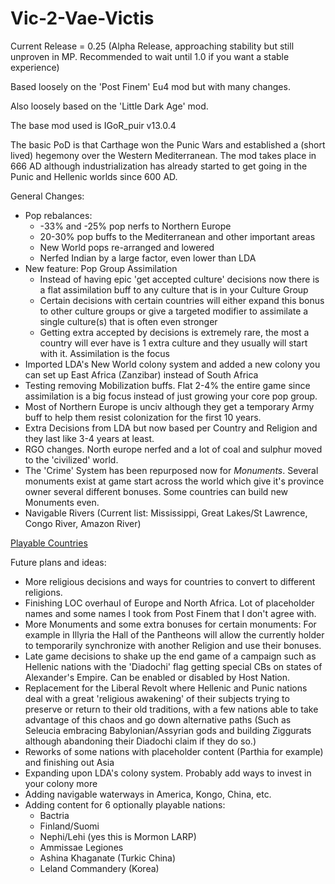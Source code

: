 # Vic-2-Vae-Victis

Current Release = 0.25 (Alpha Release, approaching stability but still unproven in MP. Recommended to wait until 1.0 if you want a stable experience)

Based loosely on the 'Post Finem' Eu4 mod but with many changes.

Also loosely based on the  'Little Dark Age' mod.

The base mod used is IGoR_puir v13.0.4

The basic PoD is that Carthage won the Punic Wars and established a (short lived) hegemony over the Western Mediterranean. The mod takes place in 666 AD although industrialization has already started to get going in the Punic and Hellenic worlds since 600 AD.

General Changes: 

* Pop rebalances: 
    * -33% and -25% pop nerfs to Northern Europe 
    * 20-30% pop buffs to the Mediterranean and other important areas
    * New World pops re-arranged and lowered
    * Nerfed Indian by a large factor, even lower than LDA
* New feature: Pop Group Assimilation
    * Instead of having epic 'get accepted culture' decisions now there is a flat assimilation buff to any culture that is in your Culture Group
    * Certain decisions with certain countries will either expand this bonus to other culture groups or give a targeted modifier to assimilate a single culture(s) that is often even stronger
    * Getting extra accepted by decisions is extremely rare, the most a country will ever have is 1 extra culture and they usually will start with it. Assimilation is the focus
* Imported LDA's New World colony system and added a new colony you can set up East Africa (Zanzibar) instead of South Africa
* Testing removing Mobilization buffs. Flat 2-4% the entire game since assimilation is a big focus instead of just growing your core pop group.
* Most of Northern Europe is unciv although they get a temporary Army buff to help them resist colonization for the first 10 years.
* Extra Decisions from LDA but now based per Country and Religion and they last like 3-4 years at least.
* RGO changes. North europe nerfed and a lot of coal and sulphur moved to the 'civilized' world. 
* The 'Crime' System has been repurposed now for *Monuments*. Several monuments exist at game start across the world which give it's province owner several different bonuses. Some countries can build new Monuments even.
* Navigable Rivers (Current list: Mississippi, Great Lakes/St Lawrence, Congo River, Amazon River)

[Playable Countries](https://i.imgur.com/m2lVtVr.png)

Future plans and ideas:

* More religious decisions and ways for countries to convert to different religions.
* Finishing LOC overhaul of Europe and North Africa. Lot of placeholder names and some names I took from Post Finem that I don't agree with.
* More Monuments and some extra bonuses for certain monuments: For example in Illyria the Hall of the Pantheons will allow the currently holder to temporarily synchronize with another Religion and use their bonuses.
* Late game decisions to shake up the end game of a campaign such as Hellenic nations with the 'Diadochi' flag getting special CBs on states of Alexander's Empire. Can be enabled or disabled by Host Nation.
* Replacement for the Liberal Revolt where Hellenic and Punic nations deal with a great 'religious awakening' of their subjects trying to preserve or return to their old traditions, with a few nations able to take advantage of this chaos and go down alternative paths (Such as Seleucia embracing Babylonian/Assyrian gods and building Ziggurats although abandoning their Diadochi claim if they do so.)
* Reworks of some nations with placeholder content (Parthia for example) and finishing out Asia
* Expanding upon LDA's colony system. Probably add ways to invest in your colony more
* Adding navigable waterways in America, Kongo, China, etc.
* Adding content for 6 optionally playable nations:
	* Bactria
	* Finland/Suomi
	* Nephi/Lehi (yes this is Mormon LARP)
	* Ammissae Legiones 
	* Ashina Khaganate (Turkic China)
	* Leland Commandery (Korea)
